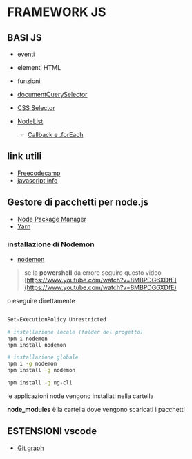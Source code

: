 # FRAMEWORK JS

## BASI JS

- eventi
- elementi HTML
- funzioni

- [documentQuerySelector](https://developer.mozilla.org/en-US/docs/Web/API/Document/querySelector)
- [CSS Selector](https://www.w3schools.com/csSref/css_selectors.php) 


- [NodeList](https://developer.mozilla.org/en-US/docs/Web/API/NodeList?retiredLocale=it)
    - [Callback e .forEach](https://developer.mozilla.org/en-US/docs/Web/API/NodeList/forEach)

## link utili

- [Freecodecamp](https://www.freecodecamp.org/learn/javascript-algorithms-and-data-structures/#basic-javascript)
- [javascript.info](https://javascript.info/
)


## Gestore di pacchetti per node.js

- [Node Package Manager](https://www.npmjs.com/)
- [Yarn](https://yarnpkg.com//)


### installazione di Nodemon

- [nodemon](https://www.npmjs.com/package/nodemon)


> se la **powershell** da errore seguire questo video
> [https://www.youtube.com/watch?v=8MBPDG6XDfE](https://www.youtube.com/watch?v=8MBPDG6XDfE)

o eseguire direttamente

```bash

Set-ExecutionPolicy Unrestricted

```

```bash
# installazione locale (folder del progetto) 
npm i nodemon
npm install nodemon

# installazione globale 
npm i -g nodemon
npm install -g nodemon

npm install -g ng-cli
```
le applicazioni node vengono installati nella cartella 

**node_modules** è la cartella dove vengono scaricati i pacchetti


## ESTENSIONI vscode

- [Git graph](https://marketplace.visualstudio.com/items?itemName=mhutchie.git-graph)